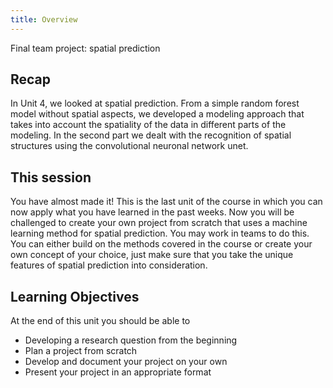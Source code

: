```yaml
---
title: Overview
---
```


Final team project: spatial prediction

## Recap
In Unit 4, we looked at spatial prediction. From a simple random forest model without spatial aspects, we developed a modeling approach that takes into account the spatiality of the data in different parts of the modeling. In the second part we dealt with the recognition of spatial structures using the convolutional neuronal network unet.


## This session

You have almost made it!  This is the last unit of the course in which you can now apply what you have learned in the past weeks. 
Now you will be challenged to create your own project from scratch that uses a machine learning method for spatial prediction. You may work in teams to do this. You can either build on the methods covered in the course or create your own concept of your choice, just make sure that you take the unique features of spatial prediction into consideration.



## Learning Objectives

At the end of this unit you should be able to
* Developing a research question from the beginning
* Plan a project from scratch
* Develop and document your project on your own
* Present your project in an appropriate format




